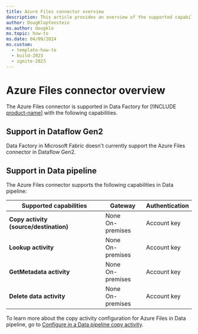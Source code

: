```yaml
---
title: Azure Files connector overview
description: This article provides an overview of the supported capabilities of the Azure Files connector.
author: DougKlopfenstein
ms.author: dougklo
ms.topic: how-to
ms.date: 04/09/2024
ms.custom:
  - template-how-to
  - build-2023
  - ignite-2023
---
```


# Azure Files connector overview

The Azure Files connector is supported in Data Factory for [!INCLUDE [product-name](../includes/product-name.md)] with the following capabilities.

## Support in Dataflow Gen2

Data Factory in Microsoft Fabric doesn't currently support the Azure Files connector in Dataflow Gen2.

## Support in Data pipeline

The Azure Files connector supports the following capabilities in Data pipeline:

| Supported capabilities | Gateway | Authentication |
| --- | --- | ---|
| **Copy activity (source/destination)** | None <br>On-premises | Account key |
| **Lookup activity** | None <br>On-premises | Account key |
| **GetMetadata activity** | None <br>On-premises | Account key |
| **Delete data activity** | None <br>On-premises | Account key |

To learn more about the copy activity configuration for Azure Files in Data pipeline, go to [Configure in a Data pipeline copy activity](connector-azure-files-copy-activity.md).
